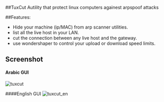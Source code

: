 ##TuxCut 
Autility that protect linux computers againest arpspoof attacks

##Features:
- Hide your machine (ip/MAC) from arp scanner utilities.
- list all the live host in your LAN.
- cut the connection between any live host and the gateway.
- use wondershaper to control your upload or download speed limits.

## Screenshot
#### Arabic GUI
![tuxcut](https://cloud.githubusercontent.com/assets/536140/21766964/0d9cc8a4-d67a-11e6-86b3-ef09775d9ab1.png)

####English GUI
![tuxcut_en](https://cloud.githubusercontent.com/assets/536140/21767007/50f4d150-d67a-11e6-84e2-61ac4dc24f93.png)
